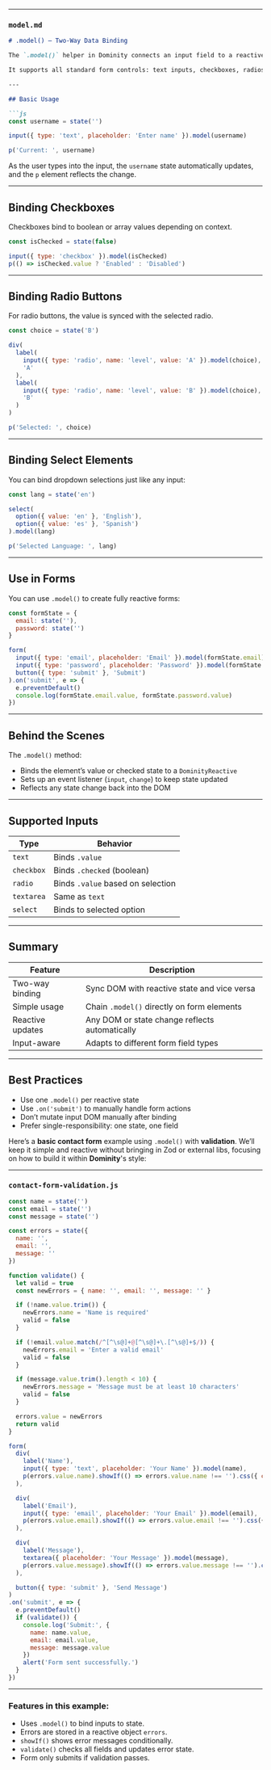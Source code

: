 
---

### `model.md`

```md
# .model() – Two-Way Data Binding

The `.model()` helper in Dominity connects an input field to a reactive `state` variable, enabling automatic synchronization between the DOM and your application's data layer.

It supports all standard form controls: text inputs, checkboxes, radios, textareas, and select elements.

---

## Basic Usage

```js
const username = state('')

input({ type: 'text', placeholder: 'Enter name' }).model(username)

p('Current: ', username)
```

As the user types into the input, the `username` state automatically updates, and the `p` element reflects the change.

---

## Binding Checkboxes

Checkboxes bind to boolean or array values depending on context.

```js
const isChecked = state(false)

input({ type: 'checkbox' }).model(isChecked)
p(() => isChecked.value ? 'Enabled' : 'Disabled')
```

---

## Binding Radio Buttons

For radio buttons, the value is synced with the selected radio.

```js
const choice = state('B')

div(
  label(
    input({ type: 'radio', name: 'level', value: 'A' }).model(choice),
    'A'
  ),
  label(
    input({ type: 'radio', name: 'level', value: 'B' }).model(choice),
    'B'
  )
)

p('Selected: ', choice)
```

---

## Binding Select Elements

You can bind dropdown selections just like any input:

```js
const lang = state('en')

select(
  option({ value: 'en' }, 'English'),
  option({ value: 'es' }, 'Spanish')
).model(lang)

p('Selected Language: ', lang)
```

---

## Use in Forms

You can use `.model()` to create fully reactive forms:

```js
const formState = {
  email: state(''),
  password: state('')
}

form(
  input({ type: 'email', placeholder: 'Email' }).model(formState.email),
  input({ type: 'password', placeholder: 'Password' }).model(formState.password),
  button({ type: 'submit' }, 'Submit')
).on('submit', e => {
  e.preventDefault()
  console.log(formState.email.value, formState.password.value)
})
```

---

## Behind the Scenes

The `.model()` method:

- Binds the element’s value or checked state to a `DominityReactive`
- Sets up an event listener (`input`, `change`) to keep state updated
- Reflects any state change back into the DOM

---

## Supported Inputs

| Type        | Behavior                         |
|-------------|----------------------------------|
| `text`      | Binds `.value`                   |
| `checkbox`  | Binds `.checked` (boolean)       |
| `radio`     | Binds `.value` based on selection|
| `textarea`  | Same as `text`                   |
| `select`    | Binds to selected option         |

---

## Summary

| Feature           | Description                                  |
|-------------------|----------------------------------------------|
| Two-way binding   | Sync DOM with reactive state and vice versa |
| Simple usage      | Chain `.model()` directly on form elements   |
| Reactive updates  | Any DOM or state change reflects automatically |
| Input-aware       | Adapts to different form field types         |

---

## Best Practices

- Use one `.model()` per reactive state
- Use `.on('submit')` to manually handle form actions
- Don’t mutate input DOM manually after binding
- Prefer single-responsibility: one state, one field


Here’s a **basic contact form** example using `.model()` with **validation**. We’ll keep it simple and reactive without bringing in Zod or external libs, focusing on how to build it within **Dominity**'s style:

---

### `contact-form-validation.js`

```js
const name = state('')
const email = state('')
const message = state('')

const errors = state({
  name: '',
  email: '',
  message: ''
})

function validate() {
  let valid = true
  const newErrors = { name: '', email: '', message: '' }

  if (!name.value.trim()) {
    newErrors.name = 'Name is required'
    valid = false
  }

  if (!email.value.match(/^[^\s@]+@[^\s@]+\.[^\s@]+$/)) {
    newErrors.email = 'Enter a valid email'
    valid = false
  }

  if (message.value.trim().length < 10) {
    newErrors.message = 'Message must be at least 10 characters'
    valid = false
  }

  errors.value = newErrors
  return valid
}

form(
  div(
    label('Name'),
    input({ type: 'text', placeholder: 'Your Name' }).model(name),
    p(errors.value.name).showIf(() => errors.value.name !== '').css({ color: 'red' })
  ),

  div(
    label('Email'),
    input({ type: 'email', placeholder: 'Your Email' }).model(email),
    p(errors.value.email).showIf(() => errors.value.email !== '').css({ color: 'red' })
  ),

  div(
    label('Message'),
    textarea({ placeholder: 'Your Message' }).model(message),
    p(errors.value.message).showIf(() => errors.value.message !== '').css({ color: 'red' })
  ),

  button({ type: 'submit' }, 'Send Message')
)
.on('submit', e => {
  e.preventDefault()
  if (validate()) {
    console.log('Submit:', {
      name: name.value,
      email: email.value,
      message: message.value
    })
    alert('Form sent successfully.')
  }
})
```

---

### Features in this example:

- Uses `.model()` to bind inputs to state.
- Errors are stored in a reactive object `errors`.
- `showIf()` shows error messages conditionally.
- `validate()` checks all fields and updates error state.
- Form only submits if validation passes.
